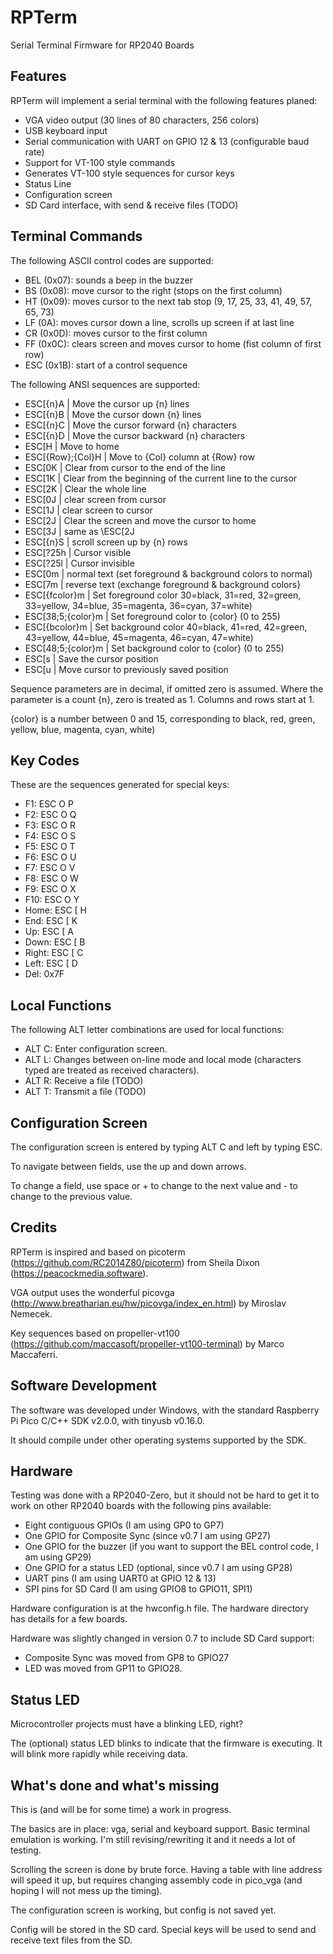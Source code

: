 # RPTerm
Serial Terminal Firmware for RP2040 Boards

## Features

RPTerm will implement a serial terminal with the following features planed:

* VGA video output (30 lines of 80 characters, 256 colors)
* USB keyboard input
* Serial communication with UART on GPIO 12 & 13 (configurable baud rate)
* Support for VT-100 style commands
* Generates VT-100 style sequences for cursor keys
* Status Line
* Configuration screen
* SD Card interface, with send & receive files (TODO)

## Terminal Commands

The following ASCII control codes are supported:

* BEL (0x07): sounds a beep in the buzzer
* BS (0x08): move cursor to the right (stops on the first column)
* HT (0x09): moves cursor to the next tab stop (9, 17, 25, 33, 41, 49, 57, 65, 73)
* LF (0A): moves cursor down a line, scrolls up screen if at last line 
* CR (0x0D): moves cursor to the first column
* FF (0x0C): clears screen and moves cursor to home (fist column of first row)
* ESC (0x1B): start of a control sequence

The following ANSI sequences are supported:

* ESC[{n}A | Move the cursor up {n} lines
* ESC[{n}B | Move the cursor down {n} lines
* ESC[{n}C | Move the cursor forward {n} characters
* ESC[{n}D | Move the cursor backward {n} characters
* ESC[H | Move to home
* ESC[{Row};{Col}H | Move to {Col} column at {Row} row
* ESC[0K | Clear from cursor to the end of the line
* ESC[1K | Clear from the beginning of the current line to the cursor
* ESC[2K | Clear the whole line
* ESC[0J | clear screen from cursor
* ESC[1J | clear screen to cursor
* ESC[2J | Clear the screen and move the cursor to home
* ESC[3J | same as \ESC[2J
* ESC[{n}S | scroll screen up by {n} rows
* ESC[?25h | Cursor visible
* ESC[?25l | Cursor invisible
* ESC[0m | normal text (set foreground & background colors to normal)
* ESC[7m | reverse text (exchange foreground & background colors}
* ESC[{fcolor}m | Set foreground color 30=black, 31=red, 32=green, 33=yellow, 34=blue, 35=magenta, 36=cyan, 37=white)
* ESC[38;5;{color}m | Set foreground color to {color} (0 to 255)
* ESC[{bcolor}m | Set background color 40=black, 41=red, 42=green, 43=yellow, 44=blue, 45=magenta, 46=cyan, 47=white)
* ESC[48;5;{color}m | Set background color to {color} (0 to 255)
* ESC[s | Save the cursor position
* ESC[u | Move cursor to previously saved position

Sequence parameters are in decimal, if omitted zero is assumed. Where the parameter is a count {n}, zero is treated as 1. Columns and rows start at 1.

{color} is a number between 0 and 15, corresponding to black, red, green, yellow, blue, magenta, cyan, white)
 
## Key Codes

These are the sequences generated for special keys:

* F1: ESC O P
* F2: ESC O Q
* F3: ESC O R
* F4: ESC O S
* F5: ESC O T
* F6: ESC O U
* F7: ESC O V
* F8: ESC O W
* F9: ESC O X
* F10: ESC O Y
* Home: ESC [ H
* End: ESC [ K
* Up: ESC [ A
* Down: ESC [ B
* Right: ESC [ C
* Left: ESC [ D
* Del: 0x7F

## Local Functions

The following ALT letter combinations are used for local functions:

* ALT C: Enter configuration screen.
* ALT L: Changes between on-line mode and local mode (characters typed are treated as received characters).
* ALT R: Receive a file (TODO)
* ALT T: Transmit a file (TODO)

## Configuration Screen

The configuration screen is entered by typing ALT C and left by typing ESC.

To navigate between fields, use the up and down arrows.

To change a field, use space or + to change to the next value and - to change to the previous value.

## Credits

RPTerm is inspired and based on picoterm 
(https://github.com/RC2014Z80/picoterm) 
from Sheila Dixon (https://peacockmedia.software).

VGA output uses the wonderful picovga 
(http://www.breatharian.eu/hw/picovga/index_en.html) by Miroslav Nemecek.

Key sequences based on propeller-vt100 (https://github.com/maccasoft/propeller-vt100-terminal) by Marco Maccaferri.

## Software Development

The software was developed under Windows, with the standard Raspberry Pi Pico C/C++ SDK v2.0.0, with tinyusb v0.16.0. 

It should compile under other operating systems supported by the SDK.

## Hardware

Testing was done with a RP2040-Zero, but it should not be hard to get it to work on other RP2040 boards with the following pins available:

* Eight contiguous GPIOs (I am using GP0 to GP7)
* One GPIO for Composite Sync (since v0.7 I am using GP27)
* One GPIO for the buzzer (if you want to support the BEL control code, I am using GP29)
* One GPIO for a status LED (optional, since v0.7 I am using GP28)
* UART pins (I am using UART0 at GPIO 12 & 13)
* SPI pins for SD Card (I am using GPIO8 to GPIO11, SPI1) 

Hardware configuration is at the hwconfig.h file. The hardware directory has details for a few boards.

Hardware was slightly changed in version 0.7 to include SD Card support:

* Composite Sync was moved from GP8 to GPIO27 
* LED was moved from GP11 to GPIO28.

## Status LED

Microcontroller projects must have a blinking LED, right?

The (optional) status LED blinks to indicate that the firmware is executing. It will blink more rapidly while receiving data.

## What's done and what's missing

This is (and will be for some time) a work in progress.

The basics are in place: vga, serial and keyboard support. 
Basic terminal emulation is working. I'm still revising/rewriting it and it needs a lot of testing.

Scrolling the screen is done by brute force. Having a table with line address will speed it up, but requires
changing assembly code in pico_vga (and hoping I will not mess up the timing).

The configuration screen is working, but config is not saved yet.

Config will be stored in the SD card. Special keys will be used to send and receive text files from the SD.

